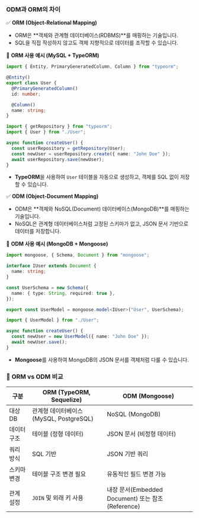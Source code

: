 ### **ODM과 ORM의 차이**
✅ **ORM (Object-Relational Mapping)**
- ORM은 **객체와 관계형 데이터베이스(RDBMS)**를 매핑하는 기술입니다.
- SQL을 직접 작성하지 않고도 객체 지향적으로 데이터를 조작할 수 있습니다.

📌 **ORM 사용 예시 (MySQL + TypeORM)**
```typescript
import { Entity, PrimaryGeneratedColumn, Column } from "typeorm";

@Entity()
export class User {
  @PrimaryGeneratedColumn()
  id: number;

  @Column()
  name: string;
}
```
```typescript
import { getRepository } from "typeorm";
import { User } from "./User";

async function createUser() {
  const userRepository = getRepository(User);
  const newUser = userRepository.create({ name: "John Doe" });
  await userRepository.save(newUser);
}
```
- **TypeORM**을 사용하여 `User` 테이블을 자동으로 생성하고, 객체를 SQL 없이 저장할 수 있습니다.

✅ **ODM (Object-Document Mapping)**
- ODM은 **객체와 NoSQL(Document) 데이터베이스(MongoDB)**를 매핑하는 기술입니다.
- NoSQL은 관계형 데이터베이스처럼 고정된 스키마가 없고, JSON 문서 기반으로 데이터를 저장합니다.

📌 **ODM 사용 예시 (MongoDB + Mongoose)**
```typescript
import mongoose, { Schema, Document } from "mongoose";

interface IUser extends Document {
  name: string;
}

const UserSchema = new Schema({
  name: { type: String, required: true },
});

export const UserModel = mongoose.model<IUser>("User", UserSchema);
```
```typescript
import { UserModel } from "./User";

async function createUser() {
  const newUser = new UserModel({ name: "John Doe" });
  await newUser.save();
}
```
- **Mongoose**를 사용하여 MongoDB의 JSON 문서를 객체처럼 다룰 수 있습니다.

### 🚀 **ORM vs ODM 비교**
| 구분       | ORM (TypeORM, Sequelize) | ODM (Mongoose) |
|------------|--------------------------|----------------|
| 대상 DB   | 관계형 데이터베이스 (MySQL, PostgreSQL) | NoSQL (MongoDB) |
| 데이터 구조 | 테이블 (정형 데이터) | JSON 문서 (비정형 데이터) |
| 쿼리 방식 | SQL 기반 | JSON 기반 쿼리 |
| 스키마 변경 | 테이블 구조 변경 필요 | 유동적인 필드 변경 가능 |
| 관계 설정 | `JOIN` 및 외래 키 사용 | 내장 문서(Embedded Document) 또는 참조(Reference) |